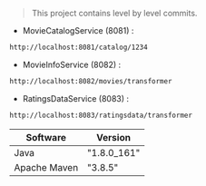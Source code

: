 > This project contains level by level commits.

- MovieCatalogService (8081) :
```sh
http://localhost:8081/catalog/1234
```
- MovieInfoService (8082) :
```sh
http://localhost:8082/movies/transformer
```
- RatingsDataService (8083) :
```sh
http://localhost:8083/ratingsdata/transformer
```


| Software     | Version      |
| ------       | ------       |
| Java         |  "1.8.0_161" |
| Apache Maven |  "3.8.5"     |


